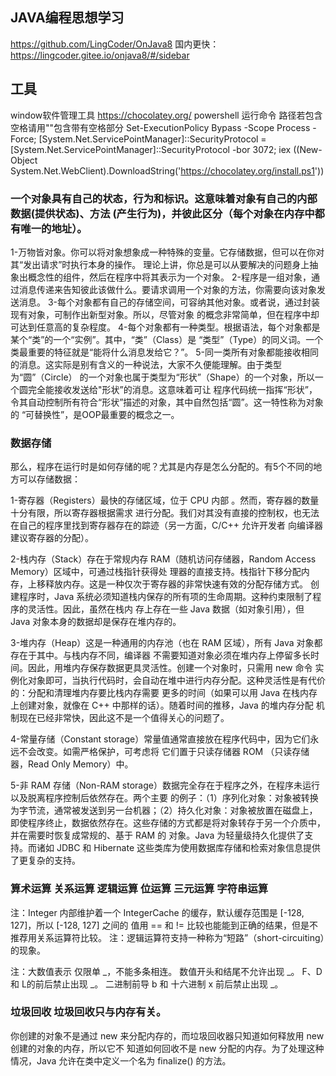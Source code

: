 ## JAVA编程思想学习
https://github.com/LingCoder/OnJava8
国内更快：https://lingcoder.gitee.io/onjava8/#/sidebar

## 工具

window软件管理工具  https://chocolatey.org/ 
powershell 运行命令 路径若包含空格请用""包含带有空格部分
Set-ExecutionPolicy Bypass -Scope Process -Force; [System.Net.ServicePointManager]::SecurityProtocol = [System.Net.ServicePointManager]::SecurityProtocol -bor 3072; iex ((New-Object System.Net.WebClient).DownloadString('https://chocolatey.org/install.ps1')) 

### 一个对象具有自己的状态，行为和标识。这意味着对象有自己的内部数据(提供状态)、方法 (产生行为)，并彼此区分（每个对象在内存中都有唯一的地址）。

1-万物皆对象。你可以将对象想象成一种特殊的变量。它存储数据，但可以在你对其“发出请求”时执行本身的操作。
理论上讲，你总是可以从要解决的问题身上抽象出概念性的组件，然后在程序中将其表示为一个对象。
2-程序是一组对象，通过消息传递来告知彼此该做什么。要请求调用一个对象的方法，你需要向该对象发送消息。
3-每个对象都有自己的存储空间，可容纳其他对象。或者说，通过封装现有对象，可制作出新型对象。所以，尽管对象
的概念非常简单，但在程序中却可达到任意高的复杂程度。
4-每个对象都有一种类型。根据语法，每个对象都是某个“类”的一个“实例”。其中，“类”（Class）是
“类型”（Type）的同义词。一个类最重要的特征就是“能将什么消息发给它？”。
5-同一类所有对象都能接收相同的消息。这实际是别有含义的一种说法，大家不久便能理解。由于类型为“圆”（Circle）
的一个对象也属于类型为“形状”（Shape）的一个对象，所以一个圆完全能接收发送给"形状”的消息。这意味着可让
程序代码统一指挥“形状”，令其自动控制所有符合“形状”描述的对象，其中自然包括“圆”。这一特性称为对象的
“可替换性”，是OOP最重要的概念之一。

### 数据存储

那么，程序在运行时是如何存储的呢？尤其是内存是怎么分配的。有5个不同的地方可以存储数据：

1-寄存器（Registers）最快的存储区域，位于 CPU 内部 。然而，寄存器的数量十分有限，所以寄存器根据需求
进行分配。我们对其没有直接的控制权，也无法在自己的程序里找到寄存器存在的踪迹（另一方面，C/C++ 允许开发者
向编译器建议寄存器的分配）。

2-栈内存（Stack）存在于常规内存 RAM（随机访问存储器，Random Access Memory）区域中，可通过栈指针获得处
理器的直接支持。栈指针下移分配内存，上移释放内存。这是一种仅次于寄存器的非常快速有效的分配存储方式。
创建程序时，Java 系统必须知道栈内保存的所有项的生命周期。这种约束限制了程序的灵活性。因此，虽然在栈内
存上存在一些 Java 数据（如对象引用），但 Java 对象本身的数据却是保存在堆内存的。

3-堆内存（Heap）这是一种通用的内存池（也在 RAM 区域），所有 Java 对象都存在于其中。与栈内存不同，编译器
不需要知道对象必须在堆内存上停留多长时间。因此，用堆内存保存数据更具灵活性。创建一个对象时，只需用 new 命令
实例化对象即可，当执行代码时，会自动在堆中进行内存分配。这种灵活性是有代价的：分配和清理堆内存要比栈内存需要
更多的时间（如果可以用 Java 在栈内存上创建对象，就像在 C++ 中那样的话）。随着时间的推移，Java 的堆内存分配
机制现在已经非常快，因此这不是一个值得关心的问题了。

4-常量存储（Constant storage）常量值通常直接放在程序代码中，因为它们永远不会改变。如需严格保护，可考虑将
它们置于只读存储器 ROM （只读存储器，Read Only Memory）中。

5-非 RAM 存储（Non-RAM storage）数据完全存在于程序之外，在程序未运行以及脱离程序控制后依然存在。两个主要
的例子：（1）序列化对象：对象被转换为字节流，通常被发送到另一台机器；（2）持久化对象：对象被放置在磁盘上，
即使程序终止，数据依然存在。这些存储的方式都是将对象转存于另一个介质中，并在需要时恢复成常规的、基于 RAM 的
对象。Java 为轻量级持久化提供了支持。而诸如 JDBC 和 Hibernate 这些类库为使用数据库存储和检索对象信息提供了更复杂的支持。

### 算术运算  关系运算  逻辑运算  位运算  三元运算   字符串运算
 注：Integer 内部维护着一个 IntegerCache 的缓存，默认缓存范围是 [-128, 127]，所以 [-128, 127] 之间的
 值用 == 和 != 比较也能能到正确的结果，但是不推荐用关系运算符比较。
 注：逻辑运算符支持一种称为“短路”（short-circuiting）的现象。
 
 注：大数值表示
 仅限单 _，不能多条相连。
 数值开头和结尾不允许出现 _。
 F、D 和 L的前后禁止出现 _。
 二进制前导 b 和 十六进制 x 前后禁止出现 _。
 
 ### 垃圾回收  垃圾回收只与内存有关。
 
 你创建的对象不是通过 new 来分配内存的，而垃圾回收器只知道如何释放用 new 创建的对象的内存，所以它不
 知道如何回收不是 new 分配的内存。为了处理这种情况，Java 允许在类中定义一个名为 finalize() 的方法。